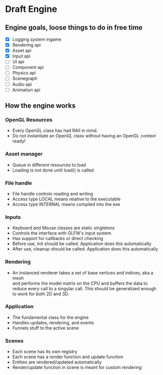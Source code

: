 # Draft Engine

## Engine goals, loose things to do in free time
- [x] Logging system ingame
- [x] Rendering api
- [x] Asset api
- [x] Input api
- [ ] UI api
- [ ] Component api
- [ ] Physics api
- [ ] Scenegraph
- [ ] Audio api
- [ ] Animation api

## How the engine works
### OpenGL Resources
- Every OpenGL class has had RAII in mind.
- Do not instantiate an OpenGL class without having an OpenGL context ready!

### Asset manager
- Queue in different resources to load
- Loading is not done until load() is called

### File handle
- File handle controls reading and writing
- Access type LOCAL means relative to the executable
- Access type INTERNAL means compiled into the exe

### Inputs
- Keyboard and Mouse classes are static singletons
- Controls the interface with GLFW's input system
- Has support for callbacks or direct checking
- Before use, init should be called. Application does this automatically
- After use, cleanup should be called. Application does this automatically

### Rendering
- An instanced renderer takes a set of base vertices and indices, aka a mesh  
and performs the model matrix on the CPU and buffers the data to reduce every
call to a singular call. This should be generalized enough to work for both
2D and 3D.

### Application
- The fundamental class for the engine
- Handles updates, rendering, and events
- Funnels stuff to the active scene

### Scenes
- Each scene has its own registry
- Each scene has a render function and update function
- Entities are rendered/updated automatically
- Render/update function in scene is meant for custom rendering
